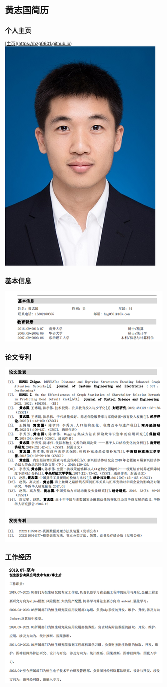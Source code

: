 # 黄志国简历

## 个人主页
[[主页](https://hzg0601.github.io)](https://hzg0601.github.io)
![](assets/images/avatar.jpg)
## 基本信息
![基本信息](assets/images/基本信息.png)

## 论文专利
![论文专利](assets/images/论文专利.png)

## 工作经历
![工作经历](asset/../assets/images/工作经历.png)